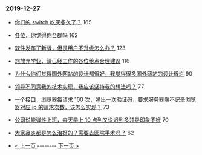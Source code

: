### 2019-12-27 
- [你们的 switch 吃灰多久了？](https://www.v2ex.com/t/632766) 165
- [各位，你觉得你合群吗](https://www.v2ex.com/t/632769) 162
- [软件发布了新版，但是用户不升级怎么办？](https://www.v2ex.com/t/632702) 123
- [想放弃学业，请已经工作的各位给点合理建议](https://www.v2ex.com/t/632882) 116
- [为什么你们觉得国外网站的设计都很好，我觉得很多国外网站的设计很烂](https://www.v2ex.com/t/632741) 90
- [领导不同意我的技术实现，我应该坚持我的想法吗？](https://www.v2ex.com/t/632713) 77
- [一个接口，浏览器每请求 100 次，弹出一次验证码，要求服务器端不记录浏览器对应 ip 的请求次数，该怎么实现？](https://www.v2ex.com/t/632749) 73
- [公司说能弹性上班，每天早上 10 点到又说迟到多领导印象不好](https://www.v2ex.com/t/632829) 70
- [大家鼻炎都是怎么治好的？需要去医院手术吗？](https://www.v2ex.com/t/632757) 62 

- [ < 上一页 ](https://github.com/able8/v2ex-hot-record/blob/master/2019-12-26.md) -------- [ 下一页 > ](https://github.com/able8/v2ex-hot-record/blob/master/2019-12-28.md)